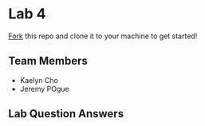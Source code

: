 # Lab 4
[Fork](https://docs.github.com/en/get-started/quickstart/fork-a-repo) this repo and clone it to your machine to get started!

## Team Members
- Kaelyn Cho
- Jeremy POgue

## Lab Question Answers



